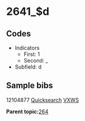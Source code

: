# 2641\_$d

## Codes

-   Indicators
    -   First: 1
    -   Second: \_
-   Subfield: d

## Sample bibs

12104877 [Quicksearch](https://search.library.yale.edu/catalog/12104877) [VXWS](http://prodorbis.library.yale.edu:7014/vxws/GetHoldingsService?bibId=12104877)

**Parent topic:**[264](../../tags/264/264.md)

